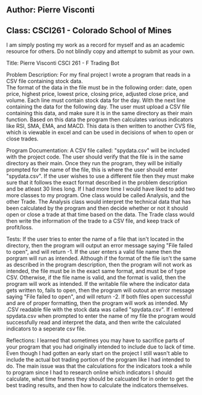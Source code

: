## Author: Pierre Visconti
## Class: CSCI261 - Colorado School of Mines

I am simply posting my work as a record for myself and as an academic resource for others. Do not blindly copy and attempt to submit as your own. 




Title:
	Pierre Visconti
	CSCI 261 - F
	Trading Bot

Problem Description:
	For my final project I wrote a program that reads in a CSV file containing stock data.  
	The format of the data in the file must be in the following order: date, open price, highest price, 
	lowest price, closing price, adjusted close price, and volume. Each line must contain stock data 
	for the day. With the next line containing the data for the following day. The user must upload a CSV 
	file containing this data, and make sure it is in the same directory as their main function. 
	Based on this data the program then calculates various indicators like RSI, SMA, EMA, and MACD.
	This data is then written to another CVS file, which is viewable in excel and can be used in decisions
	of when to open or close trades. 

Program Documentation: 
	A CSV file called: "spydata.csv" will be included with the project code. The user should verify that
	the file is in the same directory as their main. Once they run the program, they will be initially prompted
	for the name of the file, this is where the user should enter "spydata.csv". If the user wishes to use
	a different file then they must make sure that it follows the exact format described in the problem
	description and be atleast 30 lines long. If I had more time I would have liked to add two more classes
	to my program. One class would be called Analysis, and the other Trade. The Analysis class would interpret
	the technical data that has been calculated by the program and then decide whether or not it should open
	or close a trade at that time based on the data. The Trade class would then write the information of the trade
	to a CSV file, and keep track of profit/loss. 

Tests:
	If the user tries to enter the name of a file that isn't located in the directory, then the program will 
	output an error message saying "File failed to open", and will return -1. If the user enters a valid file
	name then the porgram will run as intended. Although if the format of the file isn't the same as described 
	in the program description, then the program will not work as intended, the file must be in the exact same
	format, and must be of type CSV. Otherwise, if the file name is valid, and the format is valid, then the
	program will work as intended. If the writable file where the indicator data gets written to, fails to open,
	then the program will outout an error message saying "File failed to open", and will return -2. If both files
	open successful and are of proper formatting, then the program will work as intended. My .CSV readable file
	with the stock data was called "spydata.csv". If I entered spydata.csv when prompted to enter the name of my file
	the program would successfully read and interpret the data, and then write the calculated indicators to a 
	seperate csv file. 

Reflections:
	I learned that sometimes you may have to sacrifice parts of your program that you had originally intended
	to include due to lack of time. Even though I had gotten an early start on the project I still wasn't able 
	to include the actual bot trading portion of the program like I had intended to do. The main issue was that
	the calculations for the indicators took a while to program since I had to research online which indicators 
	I should calculate, what time frames they should be calcuated for in order to get the best trading results,
	and then how to calculate the indicators themselves.  
